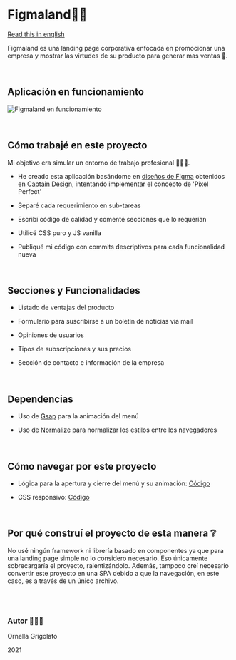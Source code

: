 
# Figmaland💙💫

[Read this in english](https://github.com/OrnellaGrigolato/Figmaland-landing-page/blob/master/README.en.md)

Figmaland es una landing page corporativa enfocada en promocionar una empresa y mostrar las virtudes de su producto para generar mas ventas 💸.

<br/>

## Aplicación en funcionamiento

![Figmaland en funcionamiento](https://github.com/OrnellaGrigolato/Figmaland-landing-page/blob/master/Figmaland_Running.gif)

<br/>

## Cómo trabajé en este proyecto

Mi objetivo era simular un entorno de trabajo profesional 👩🏻‍💻.

- He creado esta aplicación basándome en [diseños de Figma](https://figma.com/file/NMGd0gAgQzgpauqhs1vzNG/Figmaland--Business-Landing-page-%28Community%29?node-id=69%3A5241) obtenidos en [Captain Design](https://captain-design.com), intentando implementar el concepto de 'Pixel Perfect'

- Separé cada requerimiento en sub-tareas

- Escribí código de calidad y comenté secciones que lo requerían

- Utilicé CSS puro y JS vanilla

- Publiqué mi código con commits descriptivos para cada funcionalidad nueva 

<br/>

## Secciones y Funcionalidades

- Listado de ventajas del producto

- Formulario para suscribirse a un boletín de noticias vía mail

- Opiniones de usuarios

- Tipos de subscripciones y sus precios

- Sección de contacto e información de la empresa

<br/>

## Dependencias

- Uso de [Gsap](https://greensock.com/) para la animación del menú

- Uso de [Normalize](https://necolas.github.io/normalize.css/) para normalizar los estilos entre los navegadores


<br />

## Cómo navegar por este proyecto 

- Lógica para la apertura y cierre del menú y su animación: [Código](https://github.com/OrnellaGrigolato/Figmaland-landing-page/blob/f3685b7e0718356a79e64c6bd1cc72493cb3c092/src/js.js#L16)

- CSS responsivo: [Código](https://github.com/OrnellaGrigolato/Figmaland-landing-page/blob/f3685b7e0718356a79e64c6bd1cc72493cb3c092/src/style.css#L270)

<br />

## Por qué construí el proyecto de esta manera ❔

No usé ningún framework ni librería basado en componentes ya que para una landing page simple no lo considero necesario. Eso únicamente sobrecargaría el proyecto, ralentizándolo. Además, tampoco creí necesario convertir este proyecto en una SPA debido a que la navegación, en este caso, es a través de un único archivo.

<br />
<br />

### Autor 🙋🏻‍♀️

Ornella Grigolato

2021